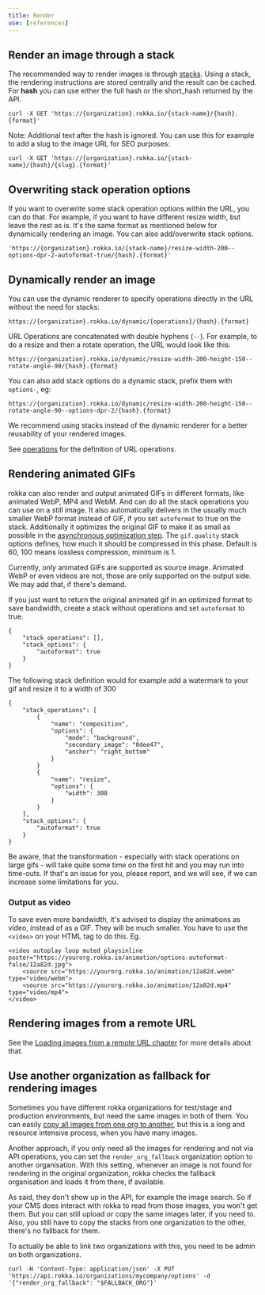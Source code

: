 ```yaml
---
title: Render
use: [references]
---
```


## Render an image through a stack

The recommended way to render images is through [stacks](stacks.html). Using a stack, the rendering
instructions are stored centrally and the result can be cached. 
For __hash__ you can use either the full hash or the short_hash returned by the API.

```language-bash
curl -X GET 'https://{organization}.rokka.io/{stack-name}/{hash}.{format}'
```

Note: Additional text after the hash is ignored. You can use this for example to add a
slug to the image URL for SEO purposes:

```language-bash
curl -X GET 'https://{organization}.rokka.io/{stack-name}/{hash}/{slug}.{format}'
```

## Overwriting stack operation options

If you want to overwrite some stack operation options within the URL, you can do that. For example, if you want to have different resize width, but leave the rest as is.
It's the same format as mentioned below for dynamically rendering an image. You can also add/overwrite stack options.

```language-bash
'https://{organization}.rokka.io/{stack-name}/resize-width-200--options-dpr-2-autoformat-true/{hash}.{format}'
```


## Dynamically render an image

You can use the dynamic renderer to specify operations directly in the URL without the need for stacks:

```language-bash
https://{organization}.rokka.io/dynamic/{operations}/{hash}.{format}
```

URL Operations are concatenated with double hyphens (`--`). For example, to do a resize and then a 
rotate operation, the URL would look like this:

```language-bash
https://{organization}.rokka.io/dynamic/resize-width-200-height-150--rotate-angle-90/{hash}.{format}
```

You can also add stack options do a dynamic stack, prefix them with `options-`, eg:

```language-bash
https://{organization}.rokka.io/dynamic/resize-width-200-height-150--rotate-angle-90--options-dpr-2/{hash}.{format}
```


We recommend using stacks instead of the dynamic renderer for a better reusability of your rendered images.

See [operations](../references/operations.html) for the definition of URL operations.

## Rendering animated GIFs

rokka can also render and output animated GIFs in different formats, like animated WebP, MP4 and WebM. 
And can do all the stack operations you can use on a still image. It also automatically delivers in the usually 
much smaller WebP format instead of GIF, if you set `autoformat` to true on the stack. Additionally it optimizes the original GIF to make
it as small as possible in the [asynchronous optimization step](./stacks.html#additional-image-optimizations). The `gif.quality` stack
options defines, how much it should be compressed in this phase. Default is 60, 100 means lossless compression, minimum is 1.

Currently, only animated GIFs are supported as source image. Animated WebP or even videos are not, those are only
supported on the output side. We may add that, if there's demand.

If you just want to return the original animated gif in an optimized format to save bandwidth, create a stack without
operations and set `autoformat` to true.

```language-javascript
{
    "stack_operations": [],
    "stack_options": {
        "autoformat": true
    }
}
```

The following stack definition would for example add a watermark to your gif and resize it to a width of 300
```language-javascript
{
    "stack_operations": [
        {
            "name": "composition",
            "options": {
                "mode": "background",
                "secondary_image": "0dee47",
                "anchor": "right_bottom"
            }
        }
        {
            "name": "resize",
            "options": {
                "width": 300
            }
        }
    ],
    "stack_options": {
        "autoformat": true
    }
}
```


Be aware, that the transformation - especially with stack operations on large gifs - will take quite some time on the first hit and you 
may run into time-outs. If that's an issue for you, please report, and we will see, if we can increase some limitations
for you. 

### Output as video
To save even more bandwidth, it's advised to display the animations as video, instead of as a GIF. They will be much smaller.
You have to use the `<video>` on your HTML tag to do this. Eg.

```language-html
<video autoplay loop muted playsinline poster="https://yourorg.rokka.io/animation/options-autoformat-false/12a82d.jpg">
    <source src="https://yourorg.rokka.io/animation/12a82d.webm" type="video/webm">
    <source src="https://yourorg.rokka.io/animation/12a82d.mp4" type="video/mp4">
</video>
```

## Rendering images from a remote URL

See the [Loading images from a remote URL chapter](./stacks.html#loading-images-from-a-remote-url) for more details about that.



## Use another organization as fallback for rendering images

Sometimes you have different rokka organizations for test/stage and production environments, but need the same images 
in both of them. You can easily [copy all images from one org to another](./source-images.html#copy-a-source-image-to-another-organization), 
but this is a long and resource intensive process, when you have many images. 

Another approach, if you only need all the images for rendering and not via API operations, you can set the `render_org_fallback` 
organization option to another organisation. With this setting, whenever an image is not found for rendering in the original
organization, rokka checks the fallback organisation and loads it from there, if available. 

As said, they don't show up in the API, for example the image search. So if your CMS does interact with rokka to read from
those images, you won't get them. But you can still upload or copy the same images later, if you need to.
Also, you still have to copy the stacks from one organization to the other, there's no fallback for them.

To actually be able to link two organizations with this, you need to be admin on both organizations.

```language-bash
curl -H 'Content-Type: application/json' -X PUT 'https://api.rokka.io/organizations/mycompany/options' -d '{"render_org_fallback": "$FALLBACK_ORG"}'
```


